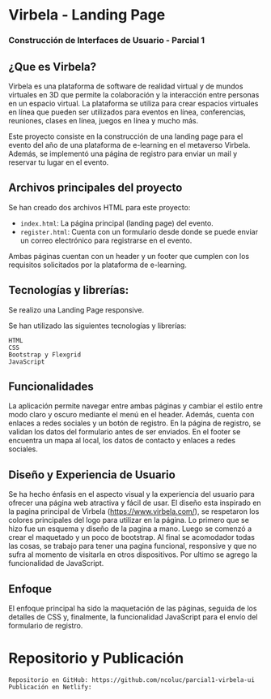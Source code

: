 # Virbela - Landing Page
### Construcción de Interfaces de Usuario - Parcial 1


## ¿Que es Virbela?
Virbela es una plataforma de software de realidad virtual y de mundos virtuales en 3D que permite la colaboración y la interacción entre personas en un espacio virtual. La plataforma se utiliza para crear espacios virtuales en línea que pueden ser utilizados para eventos en línea, conferencias, reuniones, clases en línea, juegos en línea y mucho más.

Este proyecto consiste en la construcción de una landing page para el evento del año de una plataforma de e-learning en el metaverso Virbela. Además, se implementó una página de registro para enviar un mail y reservar tu lugar en el evento.

## Archivos principales del proyecto

Se han creado dos archivos HTML para este proyecto:

-   `index.html`: La página principal (landing page) del evento.
-   `register.html`: Cuenta con un formulario desde donde se puede enviar un correo electrónico para registrarse en el evento.

Ambas páginas cuentan con un header y un footer que cumplen con los requisitos solicitados por la plataforma de e-learning.


## Tecnologías y librerías:
Se realizo una Landing Page responsive.

Se han utilizado las siguientes tecnologías y librerías:

    HTML
    CSS
    Bootstrap y Flexgrid
    JavaScript


## Funcionalidades

La aplicación permite navegar entre ambas páginas y cambiar el estilo entre modo claro y oscuro mediante el menú en el header. Además, cuenta con enlaces a redes sociales y un botón de registro.
En la página de registro, se validan los datos del formulario antes de ser enviados. 
En el footer se encuentra un mapa al local, los datos de contacto y enlaces a redes sociales.


## Diseño y Experiencia de Usuario

Se ha hecho énfasis en el aspecto visual y la experiencia del usuario para ofrecer una página web atractiva y fácil de usar.
El diseño esta inspirado en la pagina principal de Virbela (https://www.virbela.com/), se respetaron los colores principales del logo para utilizar en la página.
Lo primero que se hizo fue un esquema y diseño de la pagina a mano. Luego se comenzó a crear el maquetado y un poco de bootstrap. Al final se acomodador todas las cosas, se trabajo para tener una pagina funcional, responsive y que no sufra al momento de visitarla en otros dispositivos.
Por ultimo se agrego la funcionalidad de JavaScript.

## Enfoque

El enfoque principal ha sido la maquetación de las páginas, seguida de los detalles de CSS y, finalmente, la funcionalidad JavaScript para el envío del formulario de registro.


# Repositorio y Publicación

    Repositorio en GitHub: https://github.com/ncoluc/parcial1-virbela-ui
    Publicación en Netlify: 
